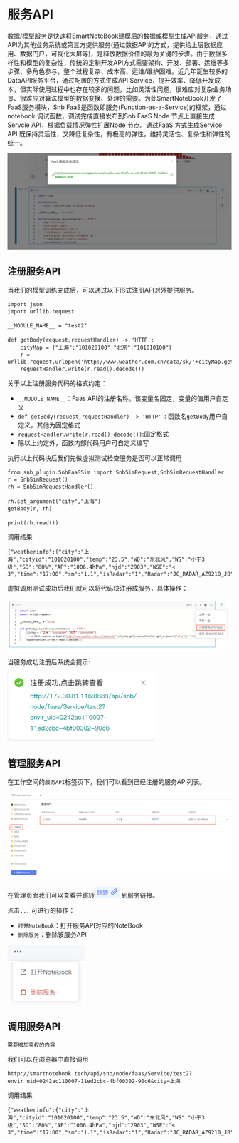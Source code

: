 # 服务API

数据/模型服务是快速将SmartNoteBook建模后的数据或模型生成API服务，通过API为其他业务系统或第三方提供服务(通过数据API的方式，提供给上层数据应用、数据门户，可视化大屏等)，是释放数据价值的最为关键的步骤。由于数据多样性和模型的复杂性，传统的定制开发API方式需要架构、开发、部署、运维等多步骤、多角色参与，整个过程复杂、成本高、运维/维护困难。近几年诞生较多的DataAPI服务平台，通过配置的方式生成API Service，提升效率、降低开发成本，但实际使用过程中也存在较多的问题，比如灵活性问题，很难应对复杂业务场景、很难应对算法模型的数据变换、处理的需要。为此SmartNoteBook开发了FaaS服务模块，Snb FaaS是函数即服务(Function-as-a-Service)的框架，通过notebook 调试函数，调试完成直接发布到Snb FaaS Node 节点上直接生成Servcie API，根据负载情况弹性扩展Node 节点。通过FaaS 方式生成Service API 既保持灵活性，又降低复杂性，有极高的弹性，维持灵活性、复杂性和弹性的统一。

![图 6](../images/FAAS.png)  

## 注册服务API

当我们的模型训练完成后，可以通过以下形式注册API对外提供服务。

```
import json
import urllib.request

__MODULE_NAME__ = "test2"

def getBody(request,requestHandler) -> 'HTTP':
    cityMap = {"上海":"101020100","北京":"101010100"}
    r = urllib.request.urlopen('http://www.weather.com.cn/data/sk/'+cityMap.get(requestHandler.get_argument("city"))+'.html')
    requestHandler.write(r.read().decode())
```
关于以上注册服务代码的格式约定：

* `__MODULE_NAME__`：Faas API的注册名称。该变量名固定，变量的值用户自定义
* `def getBody(request,requestHandler) -> 'HTTP' `: 函数名`getBody`用户自定义，其他为固定格式
* `requestHandler.write(r.read().decode())`:固定格式
* 除以上约定外，函数内部代码用户可自定义编写

执行以上代码块后我们先做虚拟测试检查服务是否可以正常调用

```
from snb_plugin.SnbFaaSSim import SnbSimRequest,SnbSimRequestHandler
r = SnbSimRequest()
rh = SnbSimRequestHandler()

rh.set_argument("city","上海")
getBody(r, rh)

print(rh.read())
```

调用结果
```
{"weatherinfo":{"city":"上海","cityid":"101020100","temp":"23.5","WD":"东北风","WS":"小于3级","SD":"80%","AP":"1006.4hPa","njd":"2903","WSE":"< 3","time":"17:00","sm":"1.1","isRadar":"1","Radar":"JC_RADAR_AZ9210_JB"}}
```

虚拟调用测试成功后我们就可以将代码块注册成服务，具体操作：

![图 7](../images/faas%E6%9C%8D%E5%8A%A1.png)  

当服务成功注册后系统会提示:

![图 8](../images/fasssappi.png)  


## 管理服务API

在工作空间的`服务API`标签页下，我们可以看到已经注册的服务API列表。

![图 9](../images/%E7%AE%A1%E7%90%86api%E6%9C%8D%E5%8A%A1.png)  

在管理页面我们可以查看并跳转<img src="../images/tiaozhuan.png"  style="display: inline-block;" /> 到服务链接。

点击`...` 可进行的操作：

- `打开NoteBook`：打开服务API对应的NoteBook
- `删除服务`：删除该服务API

![图 12](../images/api%E6%93%8D%E4%BD%9C.png)  


## 调用服务API

`需要增加鉴权的内容`

我们可以在浏览器中直接调用

```
http://smartnotebook.tech/api/snb/node/faas/Service/test2?envir_uid=0242ac110007-11ed2cbc-4bf00302-90c6&city=上海
```

调用结果
```
{"weatherinfo":{"city":"上海","cityid":"101020100","temp":"23.5","WD":"东北风","WS":"小于3级","SD":"80%","AP":"1006.4hPa","njd":"2903","WSE":"< 3","time":"17:00","sm":"1.1","isRadar":"1","Radar":"JC_RADAR_AZ9210_JB"}}
```